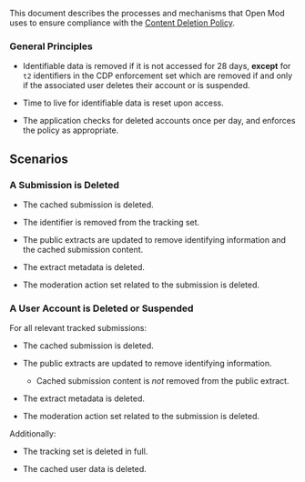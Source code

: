 This document describes the processes and mechanisms that Open Mod uses to ensure compliance with the [Content Deletion Policy](https://developers.reddit.com/docs/guidelines#content-deletion-policy).

### General Principles

- Identifiable data is removed if it is not accessed for 28 days, **except** for `t2` identifiers in the CDP enforcement set which are removed if and only if the associated user deletes their account or is suspended.

- Time to live for identifiable data is reset upon access.

- The application checks for deleted accounts once per day, and enforces the policy as appropriate.

## Scenarios

### A Submission is Deleted

- The cached submission is deleted.

- The identifier is removed from the tracking set.

- The public extracts are updated to remove identifying information and the cached submission content.

- The extract metadata is deleted.

- The moderation action set related to the submission is deleted.

### A User Account is Deleted or Suspended

For all relevant tracked submissions:

- The cached submission is deleted.

- The public extracts are updated to remove identifying information.

  - Cached submission content is _not_ removed from the public extract.

- The extract metadata is deleted.

- The moderation action set related to the submission is deleted.

Additionally:

- The tracking set is deleted in full.

- The cached user data is deleted.
